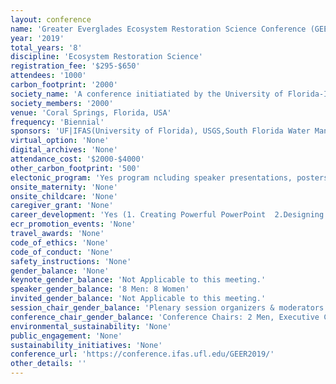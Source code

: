 ```yaml
---
layout: conference 
name: 'Greater Everglades Ecosystem Restoration Science Conference (GEER 2019)'
year: '2019'
total_years: '8'
discipline: 'Ecosystem Restoration Science'
registration_fee: '$295-$650'
attendees: '1000'
carbon_footprint: '2000'
society_name: 'A conference initiatiated by the University of Florida-IFAS and the U.S. Geological Survey'
society_members: '2000'
venue: 'Coral Springs, Florida, USA'
frequency: 'Biennial'
sponsors: 'UF|IFAS(University of Florida), USGS,South Florida Water Management District, United States Geological Survey, University of Florida Institute of Food and Agricultural Sciences, Ecology and Environment, Inc., Florida Sea Grant, AECOM, Audubon Florida, DHI Water & Environment, Inc., Eureka Water Probes, Everglades Foundation, Everglades Wetland Research Park, FAUs Florida Center for Environmental Studies & FAUs Environmental Science Program, Florida International University/Institute of Water and EnvironmentIn-Situ, United States Army Corps of Engineers'
virtual_option: 'None'
digital_archives: 'None'
attendance_cost: '$2000-$4000'
other_carbon_footprint: '500'
electonic_program: 'Yes program ncluding speaker presentations, posters and abstract book is onlie in html format.'
onsite_maternity: 'None'
onsite_childcare: 'None'
caregiver_grant: 'None'
career_development: 'Yes (1. Creating Powerful PowerPoint  2.Designing and Delivering a TED talk  3.The Secrets of Dynamic Delivery (giving good talks/presentations to audiences))'
ecr_promotion_events: 'None'
travel_awards: 'None'
code_of_ethics: 'None'
code_of_conduct: 'None'
safety_instructions: 'None'
gender_balance: 'None'
keynote_gender_balance: 'Not Applicable to this meeting.'
speaker_gender_balance: '8 Men: 8 Women'
invited_gender_balance: 'Not Applicable to this meeting.'
session_chair_gender_balance: 'Plenary session organizers & moderators: 6 Men: 2 Women'
conference_chair_gender_balance: 'Conference Chairs: 2 Men, Executive Committee: 11 Men: 3 Women, Program Committee: 7 Men: 4 Women'
environmental_sustainability: 'None'
public_engagement: 'None'
sustainability_initiatives: 'None'
conference_url: 'https://conference.ifas.ufl.edu/GEER2019/'
other_details: ''
---
```

